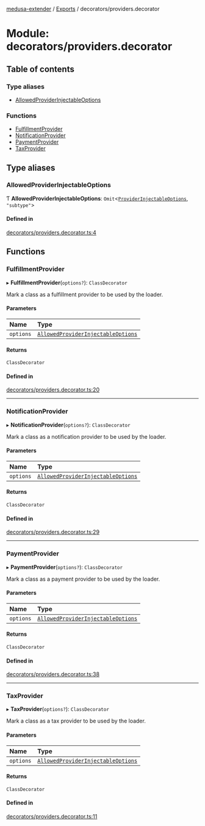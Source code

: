 [medusa-extender](../README.md) / [Exports](../modules.md) / decorators/providers.decorator

# Module: decorators/providers.decorator

## Table of contents

### Type aliases

- [AllowedProviderInjectableOptions](decorators_providers_decorator.md#allowedproviderinjectableoptions)

### Functions

- [FulfillmentProvider](decorators_providers_decorator.md#fulfillmentprovider)
- [NotificationProvider](decorators_providers_decorator.md#notificationprovider)
- [PaymentProvider](decorators_providers_decorator.md#paymentprovider)
- [TaxProvider](decorators_providers_decorator.md#taxprovider)

## Type aliases

### AllowedProviderInjectableOptions

Ƭ **AllowedProviderInjectableOptions**: `Omit`<[`ProviderInjectableOptions`](core_types.md#providerinjectableoptions), ``"subtype"``\>

#### Defined in

[decorators/providers.decorator.ts:4](https://github.com/adrien2p/medusa-extender/blob/48060f4/src/decorators/providers.decorator.ts#L4)

## Functions

### FulfillmentProvider

▸ **FulfillmentProvider**(`options?`): `ClassDecorator`

Mark a class as a fulfillment provider to be used by the loader.

#### Parameters

| Name | Type |
| :------ | :------ |
| `options` | [`AllowedProviderInjectableOptions`](decorators_providers_decorator.md#allowedproviderinjectableoptions) |

#### Returns

`ClassDecorator`

#### Defined in

[decorators/providers.decorator.ts:20](https://github.com/adrien2p/medusa-extender/blob/48060f4/src/decorators/providers.decorator.ts#L20)

___

### NotificationProvider

▸ **NotificationProvider**(`options?`): `ClassDecorator`

Mark a class as a notification provider to be used by the loader.

#### Parameters

| Name | Type |
| :------ | :------ |
| `options` | [`AllowedProviderInjectableOptions`](decorators_providers_decorator.md#allowedproviderinjectableoptions) |

#### Returns

`ClassDecorator`

#### Defined in

[decorators/providers.decorator.ts:29](https://github.com/adrien2p/medusa-extender/blob/48060f4/src/decorators/providers.decorator.ts#L29)

___

### PaymentProvider

▸ **PaymentProvider**(`options?`): `ClassDecorator`

Mark a class as a payment provider to be used by the loader.

#### Parameters

| Name | Type |
| :------ | :------ |
| `options` | [`AllowedProviderInjectableOptions`](decorators_providers_decorator.md#allowedproviderinjectableoptions) |

#### Returns

`ClassDecorator`

#### Defined in

[decorators/providers.decorator.ts:38](https://github.com/adrien2p/medusa-extender/blob/48060f4/src/decorators/providers.decorator.ts#L38)

___

### TaxProvider

▸ **TaxProvider**(`options?`): `ClassDecorator`

Mark a class as a tax provider to be used by the loader.

#### Parameters

| Name | Type |
| :------ | :------ |
| `options` | [`AllowedProviderInjectableOptions`](decorators_providers_decorator.md#allowedproviderinjectableoptions) |

#### Returns

`ClassDecorator`

#### Defined in

[decorators/providers.decorator.ts:11](https://github.com/adrien2p/medusa-extender/blob/48060f4/src/decorators/providers.decorator.ts#L11)
